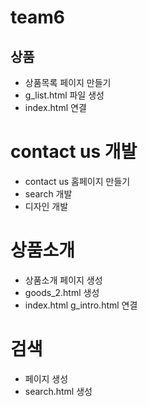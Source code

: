 # team6


## 상품
- 상품목록 페이지 만들기
- g_list.html 파일 생성
- index.html 연결 

# contact us 개발

- contact us 홈페이지 만들기
- search 개발
- 디자인 개발


# 상품소개
- 상품소개 페이지 생성
- goods_2.html 생성
- index.html g_intro.html 연결

# 검색
- 페이지 생성
- search.html 생성

